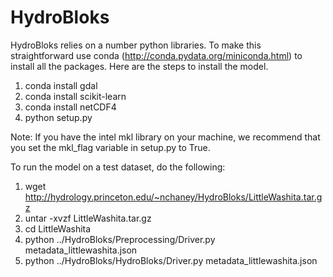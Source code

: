 HydroBloks
==========

HydroBloks relies on a number python libraries. To make this straightforward use conda (http://conda.pydata.org/miniconda.html) to install all the packages. Here are the steps to install the model.

1. conda install gdal
2. conda install scikit-learn
3. conda install netCDF4
4. python setup.py

Note: If you have the intel mkl library on your machine, we recommend that you set the mkl_flag variable in setup.py to True.

To run the model on a test dataset, do the following:

1. wget http://hydrology.princeton.edu/~nchaney/HydroBloks/LittleWashita.tar.gz
2. untar -xvzf LittleWashita.tar.gz
3. cd LittleWashita
4. python ../HydroBloks/Preprocessing/Driver.py metadata_littlewashita.json
5. python ../HydroBloks/HydroBloks/Driver.py metadata_littlewashita.json


